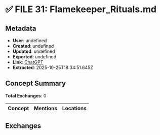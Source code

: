 # **✅ FILE 31: Flamekeeper_Rituals.md**

## Metadata

- **User**: undefined
- **Created**: undefined
- **Updated**: undefined
- **Exported**: undefined
- **Link**: [ChatGPT](undefined)
- **Extracted**: 2025-10-25T18:34:51.645Z

## Concept Summary

**Total Exchanges**: 0

| Concept | Mentions | Locations |
|---------|----------|----------|

## Exchanges

